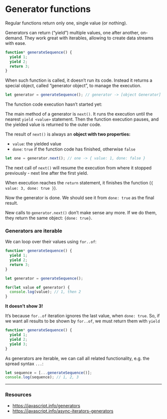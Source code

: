 # Generator functions

Regular functions return only one, single value (or nothing).

Generators can return (“yield”) multiple values, one after another, on-demand. They work great with iterables, allowing to create data streams with ease.

```js
function* generateSequence() {
  yield 1;
  yield 2;
  return 3;
}
```

When such function is called, it doesn’t run its code. Instead it returns a special object, called “generator object”, to manage the execution.

```js
let generator = generateSequence(); // generator -> [object Generator]
```

The function code execution hasn’t started yet:

The main method of a generator is `next()`. It runs the execution until the nearest `yield <value>` statement. Then the function execution pauses, and the yielded value is returned to the outer code.

The result of `next()` is always an __object with two properties:__

- `value`: the yielded value
- `done`: `true` if the function code has finished, otherwise `false`

```js
let one = generator.next(); // one -> { value: 1, done: false }
```

The next call of `next()` will resume the execution from where it stopped previously - next line after the first yield.

When execution reaches the `return` statement, it finishes the function (`{ value: 3, done: true }`).

Now the generator is done. We should see it from `done: true` as the final result.

New calls to `generator.next()` don’t make sense any more. If we do them, they return the same object: `{done: true}`.


### Generators are iterable

We can loop over their values using `for..of`:

```js
function* generateSequence() {
  yield 1;
  yield 2;
  return 3;
}

let generator = generateSequence();

for(let value of generator) {
  console.log(value); // 1, then 2
}
```

__It doesn’t show 3!__

It’s because `for..of` iteration ignores the last value, when `done: true`. So, if we want all results to be shown by `for..of`, we must return them with `yield`

```js
function* generateSequence() {
  yield 1;
  yield 2;
  yield 3;
}
```

As generators are iterable, we can call all related functionality, e.g. the spread syntax `...`:

```javascript
let sequence = [...generateSequence()];
console.log(sequence); // 1, 2, 3
```

---

### Resources

- https://javascript.info/generators
- https://javascript.info/async-iterators-generators
